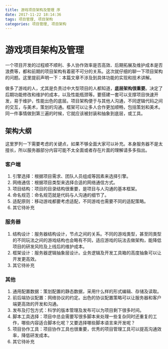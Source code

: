 ```yaml
---
title: 游戏项目架构及管理 序
date: 2017-11-22 18:14:36
tags: 项目管理, 项目架构
categories: 项目管理, 项目架构
---
```

# 游戏项目架构及管理
一个项目开发的过程顺不顺利、多人协作效率是否高效、后期拓展及维护成本是否浪费等，都和前期的项目架构有着密不可分的关系。这次就仔细的聊一下项目架构的问题。这里提前声明一下：本篇文章不涉及到具体功能的实现和技术讲解。

做多了游戏的人，尤其是负责过中大型项目的人都知道，**底层架构很重要**。决定了后期功能修改和维护的成本，以及性能瓶颈等。要搭建一套可以支撑项目快速开发，易于维护，性能出色的底层。项目架构便于与其他人沟通，不同逻辑代码之间的交互，与美术，策划的沟通。框架可以让多人合作更加顺畅，包括策划和美术。同一件事情做到第三遍的时候，它就应该被封装和抽象到底层，或工具。<!--more-->

## 架构大纲
这里罗列一下需要考虑的关键点，如果不够全面大家可以补充。本身服务器不是太擅长，所以服务器部分内容可能不太全面或者存在片面的理解请多多指出。

### 客户端
1. 引擎选择：根据项目需求、团队人员组成等因素来选择引擎。
2. 网络通信：根据项目类型来选择合适的网络通信方式。
3. 项目结构：项目的目录结构很重要，是项目与人沟通的基本框架。
4. 命名规范：命名规范就是代码与人沟通的细节了。
5. 适配原则：移动游戏都要考虑适配，不同游戏也需要不同的适配策略。
6. 其它待补充

### 服务器
1. 结构设计：服务器结构设计，节点之间的关系。不同的游戏类型，甚至同类型的不同玩法之间的游戏结构也会略有不同，适应游戏的玩法去做架构，能降低项目的研发风险及上线后的维护成本。
2. 框架设计：服务器逻辑抽象层设计。业务逻辑及开发工具箱的高度抽象可以让开发更高效。
3. 其它待补充

### 其他
1. 通用配置数据：策划配置的静态数据，采用什么样的形式编辑、存储及读取。
2. 前后端协议配置：网络协议的约定。出色的协议配置策略可以让服务器和客户端更高效的开发和沟通。
3. 发布及打包方式：科学的版本管理及发布可以为项目剩下很多时间。
4. 脚本工具选择：项目中总会需要写很多脚本来处理一些复杂同时还重复的工作，哪些内容适合脚本化呢？又要选择哪些脚本语言来开发呢？
5. 项目协作工具：项目协作工具也很重要，优秀的项目管理工具可以提高沟通效率，降低研发成本。
6. 其它待补充




